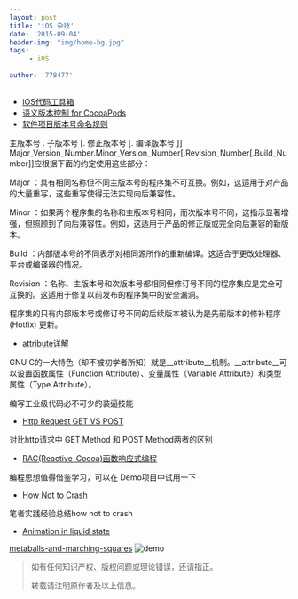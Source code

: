 ```yaml
---
layout: post
title: 'iOS 杂技'
date: '2015-09-04'
header-img: "img/home-bg.jpg"
tags:
     - iOS
     
author: '778477'
---
```


* [iOS代码工具箱](http://www.cnblogs.com/xdream86/p/3367401.html)
* [语义版本控制 for CocoaPods](http://semver.org/lang/zh-CN/)
* [软件项目版本号命名规则](http://www.cnblogs.com/sdjxcolin/archive/2007/07/02/803376.html)

主版本号 . 子版本号 [. 修正版本号 [. 编译版本号 ]]
 Major_Version_Number.Minor_Version_Number[.Revision_Number[.Build_Number]]应根据下面的约定使用这些部分：

Major ：具有相同名称但不同主版本号的程序集不可互换。例如，这适用于对产品的大量重写，这些重写使得无法实现向后兼容性。

Minor ：如果两个程序集的名称和主版本号相同，而次版本号不同，这指示显著增强，但照顾到了向后兼容性。例如，这适用于产品的修正版或完全向后兼容的新版本。

Build ：内部版本号的不同表示对相同源所作的重新编译。这适合于更改处理器、平台或编译器的情况。

Revision ：名称、主版本号和次版本号都相同但修订号不同的程序集应是完全可互换的。这适用于修复以前发布的程序集中的安全漏洞。

程序集的只有内部版本号或修订号不同的后续版本被认为是先前版本的修补程序 (Hotfix) 更新。

* [ attribute详解](http://nshipster.com/__attribute__/)

GNU C的一大特色（却不被初学者所知）就是__attribute__机制。__attribute__可以设置函数属性（Function Attribute）、变量属性（Variable Attribute）和类型属性（Type Attribute）。

编写工业级代码必不可少的装逼技能

* [Http Request GET VS POST](http://www.diffen.com/difference/GET_(HTTP)_vs_POST_(HTTP))

对比http请求中 GET Method 和 POST Method两者的区别

* [RAC(Reactive-Cocoa)函数响应式编程](https://github.com/ReactiveCocoa/ReactiveCocoa)

编程思想值得借鉴学习，可以在 Demo项目中试用一下

* [How Not to Crash](http://inessential.com/hownottocrash)

笔者实践经验总结how not to crash

* [Animation in liquid state](https://github.com/yoavlt/LiquidFloatingActionButton)

[metaballs-and-marching-squares](http://jamie-wong.com/2014/08/19/metaballs-and-marching-squares/)
![demo](https://raw.githubusercontent.com/yoavlt/LiquidFloatingActionButton/master/Demo/top.gif)





> 如有任何知识产权、版权问题或理论错误，还请指正。
>
> 转载请注明原作者及以上信息。